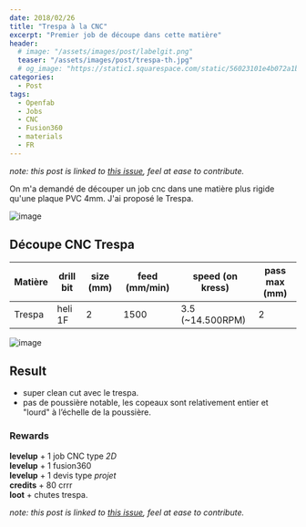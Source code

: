 ```yaml
---
date: 2018/02/26
title: "Trespa à la CNC"
excerpt: "Premier job de découpe dans cette matière"
header:
  # image: "/assets/images/post/labelgit.png"
  teaser: "/assets/images/post/trespa-th.jpg"
  # og_image: "https://static1.squarespace.com/static/56023101e4b072a1b1866505/t/56be1e4b37013b18611e028b/1455300256034/before-after.jpg"
categories:
  - Post
tags:
  - Openfab
  - Jobs
  - CNC
  - Fusion360
  - materials
  - FR
---
```


*note: this post is linked to [this issue](https://github.com/nicolasdb/nicolasdb.github.io/issues/64), feel at ease to contribute.*

On m'a demandé de découper un job cnc dans une matière plus rigide qu'une plaque PVC 4mm. J'ai proposé le Trespa.

![image](https://user-images.githubusercontent.com/12049360/36477756-a6d44f82-1702-11e8-98b9-24aa25f6b126.png)

## Découpe CNC Trespa


Matière | drill bit | size (mm) | feed (mm/min) | speed (on kress) | pass max (mm)
-- | -- | -- | -- | -- | --
Trespa | heli 1F | 2 | 1500 | 3.5 (~14.500RPM) | 2

![image](https://user-images.githubusercontent.com/12049360/36478024-9b7477ce-1703-11e8-97e0-33218b73d4fe.png)

## Result
- super clean cut avec le trespa.
- pas de poussière notable, les copeaux sont relativement entier et "lourd" à l’échelle de la poussière.

### Rewards
**levelup** + 1 job CNC type *2D*  
**levelup** + 1 fusion360  
**levelup** + 1 devis type *projet*  
**credits** + 80 crrr  
**loot** + chutes trespa.  

*note: this post is linked to [this issue](https://github.com/nicolasdb/nicolasdb.github.io/issues/64), feel at ease to contribute.*
